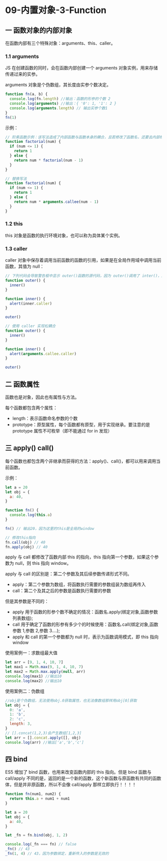 # 09-内置对象-3-Function

## 一 函数对象的内部对象

在函数内部有三个特殊对象：arguments、this、caller。

### 1.1 arguments

JS 在创建函数的同时，会在函数内部创建一个 arguments 对象实例，用来存储传递过来的实参。

arguments 对象是个伪数组，其长度由实参个数决定。

```js
function fn(a, b) {
  console.log(fn.length) //输出：函数的形参的个数 2
  console.log(arguments) //输出：{ '0': 1, '1': 2 }
  console.log(arguments.length) // 输出实参个数1
}
fn(1)
```

示例：

```js
// 阶乘函数示例：该写法造成了内部函数与函数本身的耦合，且若修改了函数名，还要去内部修改一次递归调用明
function factorial(num) {
  if (num <= 1) {
    return 1
  } else {
    return num * factorial(num - 1)
  }
}

// 替换写法
function factorial(num) {
  if (num <= 1) {
    return 1
  } else {
    return num * arguments.callee(num - 1)
  }
}
```

### 1.2 this

this 对象是函数的执行环境对象，也可以称为具体某个实例。

### 1.3 caller

caller 对象中保存着调用当前函数的函数的引用，如果是在全局作用域中调用当前函数，其值为 null：

```js
// 下列代码会导致警告框中显示 outer()函数的源代码，因为 outer()调用了 inter()，所以inner.caller 就指向 outer()。
function outer() {
  inner()
}

function inner() {
  alert(inner.caller)
}

outer()

// 使用 caller 实现松耦合
function outer() {
  inner()
}

function inner() {
  alert(arguments.callee.caller)
}

outer()
```

## 二 函数属性

函数也是对象，因此也有属性与方法。

每个函数都包含两个属性：

- length：表示函数命名参数的个数
- prototype：原型属性，每个函数都有原型，用于实现继承。要注意的是 prototype 属性不可枚举（即不能通过 for in 发现）

## 三 apply() call()

每个函数也都包含两个非继承而获得的方法：apply()、call()，都可以用来调用当前函数。

示例：

```js
let a = 20
let obj = {
  a: 40,
}

function fn() {
  console.log(this.a)
}

fn() // 输出20，因为这里的this是全局的window

// 修改this指向
fn.call(obj) // 40
fn.apply(obj) // 40
```

apply 与 call 都修改了函数内部 this 的指向，this 指向第一个参数，如果这个参数为 null，则 this 指向 window。

apply 与 call 的区别是：第二个参数及其后续参数传递形式不同。

- apply：第二个参数为数组，将函数执行需要的参数组装为数组再传入
- call：第二个及其之后的参数是函数执行需要的参数

但是其参数是不同的：

- apply 用于函数的形参个数不确定的情况：函数名.apply(绑定对象,函数参数列表数组);
- call 用于确定了函数的形参有多少个的时候使用：函数名.call(绑定对象,函数参数 1,参数 2,参数 3....);
- apply 和 call 的第一个参数都为 null 时，表示为函数调用模式，即 this 指向 window

使用案例一：求数组最大值

```javascript
let arr = [9, 1, 4, 10, 7]
let max1 = Math.max(9, 1, 4, 10, 7)
let max2 = Math.max.apply(null, arr)
console.log(max1) //输出10
console.log(max2) //输出10
```

使用案例二：伪数组

```javascript
//obj是个伪数组，无法使用obj.0获取属性，也无法像数组那样用obj[0]获取
let obj = {
  0: 'a',
  1: 'b',
  2: 'c',
  length: 3,
}
// [].concat(1,2,3)会产生数组[1,2,3]
let arr = [].concat.apply([], obj)
console.log(arr) //输出['a','b','c']
```

## 四 bind

ES5 增加了 bind 函数，也用来改变函数内部的 this 指向。但是 bind 函数与 call/apply 不同的是，返回的是一个新的函数，这个新函数与原函数有共同的函数体，但是并非原函数，所以不会像 call/apply 那样立即执行！！！！

```js
function fn(num1, num2) {
  return this.a + num1 + num1
}

let a = 20
let obj = {
  a: 40,
}

let _fn = fn.bind(obj, 1, 2)

console.log(_fn === fn) // false
_fn() // 43
_fn(1, 4) // 43，因为参数绑定，重新传入的参数是无效的
```
